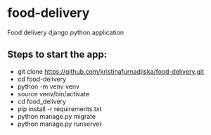 # food-delivery
Food delivery django python application

## Steps to start the app:
- git clone https://github.com/kristinafurnadjiska/food-delivery.git
- cd food-delivery
- python -m venv venv
- source venv/bin/activate
- cd food_delivery
- pip install -r requirements.txt
- python manage.py migrate   
- python manage.py runserver   